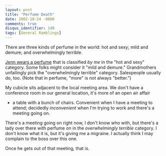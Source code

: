 ```yaml
---
layout: post
title: "Perfume Death"
date: 2002-10-24 -0800
comments: true
disqus_identifier: 149
tags: [General Ramblings]
---
```

There are three kinds of perfume in the world: hot and sexy; mild and
demure; and overwhelmingly terrible.
 
 [Jenn wears a perfume](/archive/2002/10/21/waxing-philosophic.aspx)
that is classified *by me* in the "hot and sexy" category. Some folks
might consider it "mild and demure." Grandmothers unfailingly pick the
"overwhelmingly terrible" category. Salespeople usually do, too. (Note
that in perfume, "more" is not always "better.")
 
 My cubicle sits adjacent to the local meeting area. We don't have a
conference room in our general location, it's more of an open air affair
- a table with a bunch of chairs. Convenient when I have a meeting to
attend; decidedly *inconvenient* when I'm trying to work and there's a
meeting going on.
 
 There's a meeting going on right now, I don't know who with, but
there's a lady over there with perfume on in the *overwhelmingly
terrible* category. I don't know what it is, but it's giving me a
migraine. I actually think I may complain to the boss over this one.
 
 Once he gets out of that meeting, that is.
